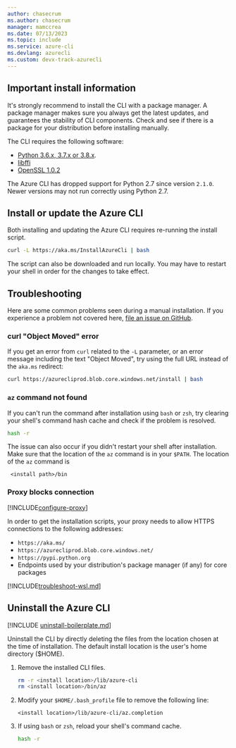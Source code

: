 ```yaml
---
author: chasecrum
ms.author: chasecrum
manager: mamccrea
ms.date: 07/13/2023
ms.topic: include
ms.service: azure-cli
ms.devlang: azurecli
ms.custom: devx-track-azurecli
---
```


## Important install information

It's strongly recommend to install the CLI with a package manager. A package manager makes sure you always get the latest updates,
and guarantees the stability of CLI components. Check and see if there is a package for your distribution before
installing manually.

The CLI requires the following software:

* [Python 3.6.x, 3.7.x or 3.8.x](https://www.python.org/downloads/).
* [libffi](https://sourceware.org/libffi/)
* [OpenSSL 1.0.2](https://www.openssl.org/source/)

The Azure CLI has dropped support for Python 2.7 since version `2.1.0`. Newer versions may not
run correctly using Python 2.7.

## Install or update the Azure CLI

Both installing and updating the Azure CLI requires re-running the install script.

```bash
curl -L https://aka.ms/InstallAzureCli | bash
```

The script can also be downloaded and run locally. You may have to restart your shell in order for the changes to take effect.

## Troubleshooting

Here are some common problems seen during a manual installation. If you experience a problem not covered here, [file an issue on GitHub](https://github.com/Azure/azure-cli/issues).

### curl "Object Moved" error

If you get an error from `curl` related to the `-L` parameter, or an error message including the text "Object Moved", try using
the full URL instead of the `aka.ms` redirect:

```bash
curl https://azurecliprod.blob.core.windows.net/install | bash
```

### `az` command not found

If you can't run the command after installation using `bash` or `zsh`, try clearing your shell's command hash cache and check if the problem is resolved.

```bash
hash -r
```

The issue can also occur if you didn't restart your shell after installation. Make sure that the location of the `az` command is in your `$PATH`. The location
of the `az` command is

```
 <install path>/bin
```

### Proxy blocks connection

[!INCLUDE[configure-proxy](configure-proxy.md)]

In order to get the installation scripts, your proxy needs to allow HTTPS connections to the
following addresses:

* `https://aka.ms/`
* `https://azurecliprod.blob.core.windows.net/`
* `https://pypi.python.org`
* Endpoints used by your distribution's package manager (if any) for core packages

[!INCLUDE[troubleshoot-wsl.md](troubleshoot-wsl.md)]

## Uninstall the Azure CLI

[!INCLUDE [uninstall-boilerplate.md](uninstall-boilerplate.md)]

Uninstall the CLI by directly deleting the files from the location chosen at the time of installation. The default install location is the user's home directory ($HOME).

1. Remove the installed CLI files.

   ```bash
   rm -r <install location>/lib/azure-cli
   rm <install location>/bin/az
   ```

2. Modify your `$HOME/.bash_profile` file to remove the following line:

   ```text
   <install location>/lib/azure-cli/az.completion
   ```

3. If using `bash` or `zsh`, reload your shell's command cache.

   ```bash
   hash -r
   ```
